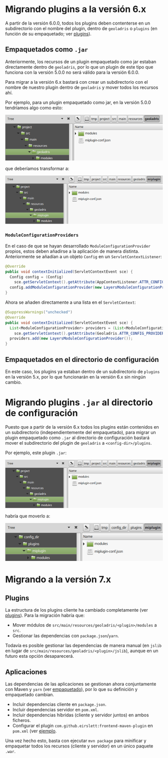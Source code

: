 # Migrando plugins a la versión 6.x

A partir de la versión 6.0.0, todos los plugins deben contenterse en un subdirectorio con el nombre del plugin, dentro de `geoladris` o `plugins` (en función de su empaquetado; ver [plugins](plugins.md)).

## Empaquetados como `.jar`
Anteriormente, los recursos de un plugin empaquetado como jar estaban directamente dentro de `geoladris`, por lo que un plugin de este tipo que funciona con la versión 5.0.0 no será válido para la versión 6.0.0.

Para migrar a la versión 6.x bastará con crear un subdirectorio con el nombre de nuestro plugin dentro de `geoladris` y mover todos los recursos ahí.

Por ejemplo, para un plugin empaquetado como jar, en la versión 5.0.0 tendríamos algo como esto:

![](images/plugin-jar-5.x.png)

que deberíamos transformar a:

![](images/plugin-jar-6.x.png)


### <a name="ModuleConfigurationProviders"></a>`ModuleConfigurationProviders`
En el caso de que se hayan desarrollado `ModuleConfigurationProvider` propios, estos deben añadirse a la aplicación de manera distinta. Anteriormente se añadían a un objeto `Config` en un `ServletContextListener`:

```java
@Override
public void contextInitialized(ServletContextEvent sce) {
  Config config = (Config)
    sce.getServletContext().getAttribute(AppContextListener.ATTR_CONFIG);
  config.addModuleConfigurationProvider(new LayersModuleConfigurationProvider());
}
```

Ahora se añaden directamente a una lista en el `ServletContext`:

```java
@SuppressWarnings("unchecked")
@Override
public void contextInitialized(ServletContextEvent sce) {
  List<ModuleConfigurationProvider> providers = (List<ModuleConfigurationProvider>)
    sce.getServletContext().getAttribute(Geoladris.ATTR_CONFIG_PROVIDERS);
  providers.add(new LayersModuleConfigurationProvider());
}
```

## Empaquetados en el directorio de configuración

En este caso, los plugins ya estaban dentro de un subdirectorio de `plugins` en la versión 5.x, por lo que funcionarán en la versión 6.x sin ningún cambio.

# Migrando plugins `.jar` al directorio de configuración

Puesto que a partir de la versión 6.x todos los plugins están contenidos en un subdirectorio (independientemente del empaquetado), para migrar un plugin empaquetado como `.jar` al directorio de configuración bastará mover el subdirectorio del plugin de `geoladris` a `<config-dir>/plugins`.

Por ejemplo, este plugin `.jar`:

![](images/plugin-jar-6.x.png)

habría que moverlo a:

![](images/plugin-conf-dir-6.x.png)

# Migrando a la versión 7.x

## Plugins
La estructura de los plugins cliente ha cambiado completamente (ver [plugins](plugins.md)). Para la migración habría que:

* Mover módulos de `src/main/resources/geoladris/<plugin>/modules` a `src`.
* Gestionar las dependencias con `package.json`/`yarn`.

Todavía es posible gestionar las dependencias de manera manual (en `jslib` en lugar de `src/main/resources/geoladris/<plugin>/jslib`), aunque en un futuro esta opción desaparecerá.

## Aplicaciones

Las dependencias de las aplicaciones se gestionan ahora conjuntamente con Maven y `yarn` (ver [empaquetado](packaging.md)), por lo que su definición y empaquetado cambian.

* Incluir dependencias cliente en `package.json`.
* Incluir dependencias servidor en `pom.xml`.
* Incluir dependencias híbridas (cliente y servidor juntos) en ambos ficheros.
* Configurar el plugin `com.github.eirslett:frontend-maven-plugin` en `pom.xml` (ver [ejemplo](https://github.com/geoladris/apps/blob/js_deps/demo/pom.xml#L119).

Una vez hecho esto, basta con ejecutar `mvn package` para minificar y empaquetar todos los recursos (cliente y servidor) en un único paquete `.war`.